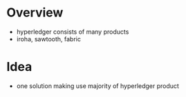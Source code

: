 # Overview
* hyperledger consists of many products
* iroha, sawtooth, fabric

# Idea
* one solution making use majority of hyperledger product
